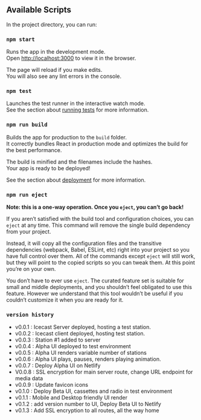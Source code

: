 
## Available Scripts

In the project directory, you can run:

### `npm start`

Runs the app in the development mode.<br />
Open [http://localhost:3000](http://localhost:3000) to view it in the browser.

The page will reload if you make edits.<br />
You will also see any lint errors in the console.

### `npm test`

Launches the test runner in the interactive watch mode.<br />
See the section about [running tests](https://facebook.github.io/create-react-app/docs/running-tests) for more information.

### `npm run build`

Builds the app for production to the `build` folder.<br />
It correctly bundles React in production mode and optimizes the build for the best performance.

The build is minified and the filenames include the hashes.<br />
Your app is ready to be deployed!

See the section about [deployment](https://facebook.github.io/create-react-app/docs/deployment) for more information.

### `npm run eject`

**Note: this is a one-way operation. Once you `eject`, you can’t go back!**

If you aren’t satisfied with the build tool and configuration choices, you can `eject` at any time. This command will remove the single build dependency from your project.

Instead, it will copy all the configuration files and the transitive dependencies (webpack, Babel, ESLint, etc) right into your project so you have full control over them. All of the commands except `eject` will still work, but they will point to the copied scripts so you can tweak them. At this point you’re on your own.

You don’t have to ever use `eject`. The curated feature set is suitable for small and middle deployments, and you shouldn’t feel obligated to use this feature. However we understand that this tool wouldn’t be useful if you couldn’t customize it when you are ready for it.

### `version history`

* v0.0.1 : Icecast Server deployed, hosting a test station.
* v0.0.2 : Icecast client deployed, hosting test station.
* v0.0.3 : Station #1 added to server
* v0.0.4 : Alpha UI deployed to test environment
* v0.0.5 : Alpha UI renders variable number of stations
* v0.0.6 : Alpha UI plays, pauses, renders playing animation.
* v0.0.7 : Deploy Alpha UI on Netlify
* V0.0.8 : SSL encryption for main server route, change URL endpoint for media data
* v0.0.9 : Update favicon icons
* v0.1.0 : Deploy Beta UI, cassettes and radio in test environment
* v0.1.1 : Mobile and Desktop friendly UI render
* v0.1.2 : add version number to UI, Deploy Beta UI to Netlify
* v0.1.3 : Add SSL encryption to all routes, all the way home

